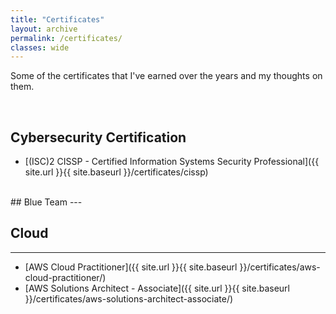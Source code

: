 ```yaml
---
title: "Certificates"
layout: archive
permalink: /certificates/
classes: wide
---
```


Some of the certificates that I've earned over the years and my thoughts on them.

<br>

## Cybersecurity Certification
- [(ISC)2 CISSP - Certified Information Systems Security Professional]({{ site.url }}{{ site.baseurl }}/certificates/cissp)

<br>
## Blue Team
---

 
<br>

## Cloud
---
- [AWS Cloud Practitioner]({{ site.url }}{{ site.baseurl }}/certificates/aws-cloud-practitioner/)
- [AWS Solutions Architect - Associate]({{ site.url }}{{ site.baseurl }}/certificates/aws-solutions-architect-associate/)
